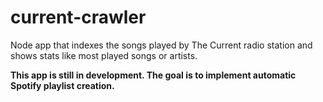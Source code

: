 # current-crawler
Node app that indexes the songs played by The Current radio station and shows stats like most played songs or artists.

**This app is still in development. The goal is to implement automatic Spotify playlist creation.**

